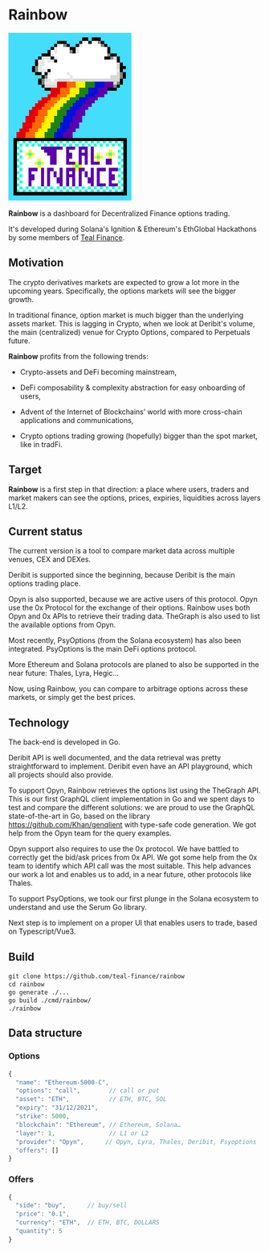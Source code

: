 # Rainbow

![rainbow](./logo/small.png)

**Rainbow** is a dashboard for Decentralized Finance options trading.

It's developed during Solana's Ignition & Ethereum's EthGlobal Hackathons
by some members of [Teal Finance](https://teal.finance/).

## Motivation

The crypto derivatives markets are expected
to grow a lot more in the upcoming years.
Specifically, the options markets will see the bigger growth.

In traditional finance, option market is much bigger
than the underlying assets market.
This is lagging in Crypto, when we look at Deribit's volume,
the main (centralized) venue for Crypto Options,
compared to Perpetuals future.

**Rainbow** profits from the following trends:

* Crypto-assets and DeFi becoming mainstream,

* DeFi composability & complexity abstraction
  for easy onboarding of users,

* Advent of the Internet of Blockchains’ world
  with more cross-chain applications and communications,

* Crypto options trading growing (hopefully) bigger
  than the spot market, like in tradFi.

## Target

**Rainbow** is a first step in that direction:
a place where users, traders and market makers can see
the options, prices, expiries, liquidities across layers L1/L2.

## Current status

The current version is a tool to compare market data
across multiple venues, CEX and DEXes.

Deribit is supported since the beginning, because Deribit
is the main options trading place.

Opyn is also supported, because we are active users of this protocol.
Opyn use the 0x Protocol for the exchange of their options.
Rainbow uses both Opyn and 0x APIs to retrieve their trading data.
TheGraph is also used to list the available options from Opyn.

Most recently, PsyOptions (from the Solana ecosystem) has also been integrated. PsyOptions is the main DeFi options protocol.

More Ethereum and Solana protocols are planed to also be supported in the near future: Thales, Lyra, Hegic...

Now, using Rainbow, you can compare to arbitrage options across these markets, or simply get the best prices.

## Technology

The back-end is developed in Go.

Deribit API is well documented, and the data retrieval
was pretty straightforward to implement.
Deribit even have an API playground, which all projects should also provide.

To support Opyn, Rainbow retrieves the options list using the TheGraph API.
This is our first GraphQL client implementation in Go and we spent days
to test and compare the different solutions:
we are proud to use the GraphQL state-of-the-art in Go,
based on the library <https://github.com/Khan/genqlient>
with type-safe code generation.
We got help from the Opyn team for the query examples.

Opyn support also requires to use the 0x protocol.
We have battled to correctly get the bid/ask prices from 0x API.
We got some help from the 0x team to identify which API call was the most suitable.
This help advances our work a lot and enables us to add,
in a near future, other protocols like Thales.

To support PsyOptions, we took our first plunge
in the Solana ecosystem to understand and use the Serum Go library.

Next step is to implement on a proper UI that enables users to trade,
based on Typescript/Vue3.

## Build

    git clone https://github.com/teal-finance/rainbow
    cd rainbow
    go generate ./...
    go build ./cmd/rainbow/
    ./rainbow

## Data structure

### Options

```js
{
  "name": "Ethereum-5000-C",
  "options": "call",        // call or put
  "asset": "ETH",           // ETH, BTC, SOL
  "expiry": "31/12/2021",
  "strike": 5000,
  "blockchain": "Ethereum", // Ethereum, Solana…
  "layer": 1,               // L1 or L2
  "provider": "Opyn",      // Opyn, Lyra, Thales, Deribit, Psyoptions
  "offers": []
}
```

### Offers

```js
{
  "side": "buy",      // buy/sell
  "price": "0.1",
  "currency": "ETH",  // ETH, BTC, DOLLARS
  "quantity": 5
}
```
